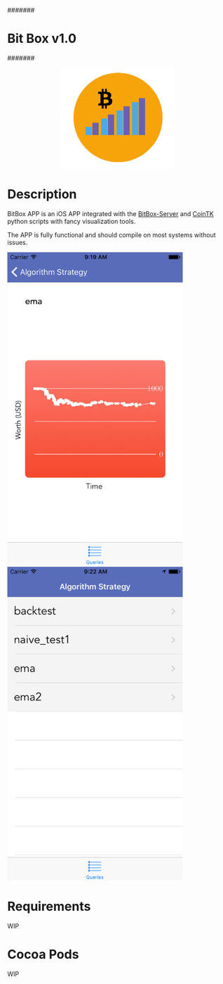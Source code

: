 #######
# Bit Box v1.0
#######

<p align="center">
	<img src='https://github.com/CoinTK/BitBox/blob/master/icon.png' width='256'>
</p>

# Description

BitBox APP is an iOS APP integrated with the [BitBox-Server](https://github.com/CoinTK/BitBox-Server) and [CoinTK](https://github.com/CoinTK/CoinTK) python scripts with fancy visualization tools.

The APP is fully functional and should compile on most systems without issues.



<img src='https://github.com/CoinTK/BitBox/blob/master/screenshot1.png' width='400'>
<img src='https://github.com/CoinTK/BitBox/blob/master/screenshot2.png' width='400'>


# Requirements

WIP

# Cocoa Pods

WIP